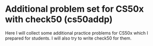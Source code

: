 # Additional problem set for CS50x with check50 (cs50addp)
Here I will collect some additional practice problems for CS50x which I prepared for students. I will also try to write check50 for them.
